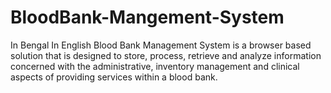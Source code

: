 # BloodBank-Mangement-System
 In Bengal In English Blood Bank Management System is a browser based solution that is designed to store, process, retrieve and analyze information concerned with the administrative, inventory management and clinical aspects of providing services within a blood bank.

